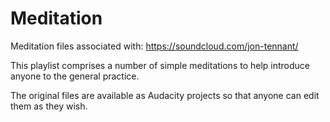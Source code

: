 # Meditation

Meditation files associated with: https://soundcloud.com/jon-tennant/

This playlist comprises a number of simple meditations to help introduce anyone to the general practice.

The original files are available as Audacity projects so that anyone can edit them as they wish.